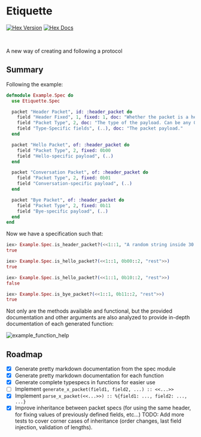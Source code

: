 # Etiquette

<a href="https://hex.pm/packages/etiquette"><img alt="Hex Version" src="https://img.shields.io/hexpm/v/etiquette"></a>
<a href="https://hexdocs.pm/etiquette"><img alt="Hex Docs" src="http://img.shields.io/badge/hex.pm-docs-green.svg?style=flat"></a>

<br>

A new way of creating and following a protocol

## Summary

Following the example:

```elixir
defmodule Example.Spec do
  use Etiquette.Spec

  packet "Header Packet", id: :header_packet do
    field "Header Fixed", 1, fixed: 1, doc: "Whether the packet is a header." 
    field "Packet Type", 2, doc: "The type of the payload. Can be any 0-3 integer." 
    field "Type-Specific fields", (..), doc: "The packet payload." 
  end

  packet "Hello Packet", of: :header_packet do
    field "Packet Type", 2, fixed: 0b00
    field "Hello-specific payload", (..)
  end

  packet "Conversation Packet", of: :header_packet do
    field "Packet Type", 2, fixed: 0b01
    field "Conversation-specific payload", (..)
  end

  packet "Bye Packet", of: :header_packet do
    field "Packet Type", 2, fixed: 0b11
    field "Bye-specific payload", (..)
  end
end
```

Now we have a specification such that:

```elixir
iex> Example.Spec.is_header_packet?(<<1::1, "A random string inside 30 bytes"::30>>)
true

iex> Example.Spec.is_hello_packet?(<<1::1, 0b00::2, "rest">>)
true

iex> Example.Spec.is_hello_packet?(<<1::1, 0b10::2, "rest">>)
false

iex> Example.Spec.is_bye_packet?(<<1::1, 0b11::2, "rest">>)
true
```

Not only are the methods available and functional, but the provided documentation and other arguments are also analyzed to provide in-depth documentation of each generated function:

![example_function_help](https://github.com/user-attachments/assets/9e50be09-4f6b-401a-bb9c-32ae702ef0db)


## Roadmap

- [x] Generate pretty markdown documentation from the spec module
- [x] Generate pretty markdown documentation for each function
- [x] Generate complete typespecs in functions for easier use
- [ ] Implement `generate_x_packet(field1, field2, ...) :: <<...>>`
- [x] Implement `parse_x_packet(<<...>>) :: %{field1: ..., field2: ..., ...}`
- [x] Improve inheritance between packet specs (for using the same header, for
      fixing values of previously defined fields, etc...) TODO: Add more tests
      to cover corner cases of inheritance (order changes, last field injection,
      validation of lengths).
